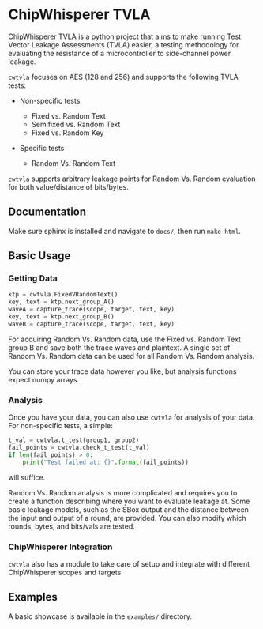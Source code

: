 # ChipWhisperer TVLA

ChipWhisperer TVLA is a python project that aims to make running
Test Vector Leakage Assessments (TVLA) easier, a testing methodology
for evaluating the resistance of a microcontroller to side-channel power leakage.

`cwtvla` focuses on AES (128 and 256) and supports the following TVLA tests:

* Non-specific tests
    * Fixed vs. Random Text
    * Semifixed vs. Random Text
    * Fixed vs. Random Key

* Specific tests
    * Random Vs. Random Text

`cwtvla` supports arbitrary leakage points for Random Vs. Random evaluation
for both value/distance of bits/bytes. 

## Documentation

Make sure sphinx is installed and navigate to `docs/`, then run `make html`.

## Basic Usage

### Getting Data

```python
ktp = cwtvla.FixedVRandomText()
key, text = ktp.next_group_A()
waveA = capture_trace(scope, target, text, key)
key, text = ktp.next_group_B()
waveB = capture_trace(scope, target, text, key)
```

For acquiring Random Vs. Random data, use the Fixed vs. Random Text group B
and save both the trace waves and plaintext. A single set of Random Vs. Random
data can be used for all Random Vs. Random analysis.

You can store your trace data however you like, but analysis functions expect numpy arrays.

### Analysis

Once you have your data, you can also use `cwtvla` for analysis of your data.
For non-specific tests, a simple:

```python
t_val = cwtvla.t_test(group1, group2)
fail_points = cwtvla.check_t_test(t_val)
if len(fail_points) > 0:
    print("Test failed at: {}".format(fail_points))
```

will suffice.

Random Vs. Random analysis is more complicated and requires you to create a function
describing where you want to evaluate leakage at. Some basic leakage models,
such as the SBox output and the distance between the input and output of a round,
are provided. You can also modify which rounds, bytes, and bits/vals are tested.

### ChipWhisperer Integration

`cwtvla` also has a module to take care of setup and integrate with different ChipWhisperer
scopes and targets. 

## Examples

A basic showcase is available in the `examples/` directory.